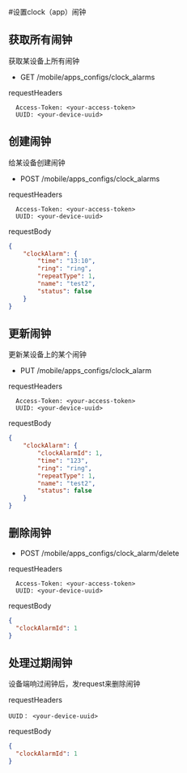 #设置clock（app）闹钟

## 获取所有闹钟
获取某设备上所有闹钟

* GET /mobile/apps_configs/clock_alarms

requestHeaders

```
  Access-Token: <your-access-token>
  UUID: <your-device-uuid>
```

## 创建闹钟
给某设备创建闹钟

* POST /mobile/apps_configs/clock_alarms

requestHeaders

```
  Access-Token: <your-access-token>
  UUID: <your-device-uuid>
```

requestBody

```json
{
	"clockAlarm": {
		"time": "13:10",
		"ring": "ring",
		"repeatType": 1,
		"name": "test2",
		"status": false
	}
}
```

## 更新闹钟
更新某设备上的某个闹钟

* PUT /mobile/apps_configs/clock_alarm

requestHeaders

```
  Access-Token: <your-access-token>
  UUID: <your-device-uuid>
```

requestBody

```json
{
	"clockAlarm": {
		"clockAlarmId": 1,
		"time": "123",
		"ring": "ring",
		"repeatType": 1,
		"name": "test2",
		"status": false
	}
}
```

## 删除闹钟

* POST /mobile/apps_configs/clock_alarm/delete

requestHeaders

```
  Access-Token: <your-access-token>
  UUID: <your-device-uuid>
```

requestBody

```json
{
  "clockAlarmId": 1
}
```

## 处理过期闹钟
设备端响过闹钟后，发request来删除闹钟

requestHeaders

```
UUID： <your-device-uuid>
```

requestBody
```json
{
  "clockAlarmId": 1
}
```
